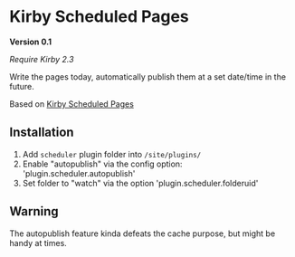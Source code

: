 # Kirby Scheduled Pages

**Version 0.1**

*Require Kirby 2.3*

Write the pages today, automatically publish them at a set date/time in the future.

Based on [Kirby Scheduled Pages](https://github.com/jenstornell/kirby-scheduled-pages/)

## Installation

1. Add `scheduler` plugin folder into `/site/plugins/`
2. Enable "autopublish" via the config option: 'plugin.scheduler.autopublish'
2. Set folder to "watch" via the option 'plugin.scheduler.folderuid'

## Warning

The autopublish feature kinda defeats the cache purpose, but might be handy at times.
